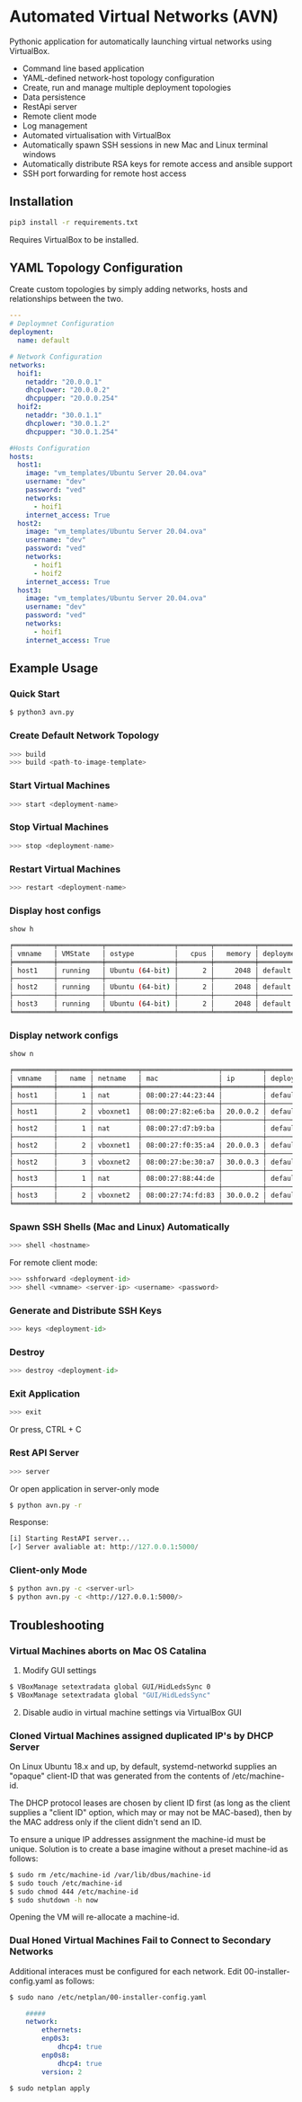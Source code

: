 # Automated Virtual Networks (AVN)

Pythonic application for automatically launching virtual networks using VirtualBox. 

* Command line based application 
* YAML-defined network-host topology configuration
* Create, run and manage multiple deployment topologies
* Data persistence 
* RestApi server
* Remote client mode
* Log management 
* Automated virtualisation with VirtualBox 
* Automatically spawn SSH sessions in new Mac and Linux terminal windows
* Automatically distribute RSA keys for remote access and ansible support 
* SSH port forwarding for remote host access 


## Installation 

```bash
pip3 install -r requirements.txt
```

Requires VirtualBox to be installed. 

## YAML Topology Configuration 

Create custom topologies by simply adding networks, hosts and relationships between the two. 

```yaml
---
# Deploymnet Configuration
deployment: 
  name: default

# Network Configuration
networks:
  hoif1:
    netaddr: "20.0.0.1"
    dhcplower: "20.0.0.2"
    dhcpupper: "20.0.0.254"
  hoif2:
    netaddr: "30.0.1.1"
    dhcplower: "30.0.1.2"
    dhcpupper: "30.0.1.254"

#Hosts Configuration
hosts:
  host1:
    image: "vm_templates/Ubuntu Server 20.04.ova"
    username: "dev"
    password: "ved"
    networks:
      - hoif1
    internet_access: True
  host2:
    image: "vm_templates/Ubuntu Server 20.04.ova"
    username: "dev"
    password: "ved"
    networks:
      - hoif1
      - hoif2    
    internet_access: True
  host3:
    image: "vm_templates/Ubuntu Server 20.04.ova"
    username: "dev"
    password: "ved"
    networks:
      - hoif1
    internet_access: True
```

## Example Usage 

### Quick Start
```bash 
$ python3 avn.py
```

### Create Default Network Topology
```python
>>> build
>>> build <path-to-image-template>
```

### Start Virtual Machines 
```python
>>> start <deployment-name>
```

### Stop Virtual Machines 
```python
>>> stop <deployment-name>
```

### Restart Virtual Machines 
```python
>>> restart <deployment-name>
```

### Display host configs 
```python 
show h
```

```bash
╒══════════╤═══════════╤═════════════════╤════════╤══════════╤══════════════╕
│ vmname   │ VMState   │ ostype          │   cpus │   memory │ deployment   │
╞══════════╪═══════════╪═════════════════╪════════╪══════════╪══════════════╡
│ host1    │ running   │ Ubuntu (64-bit) │      2 │     2048 │ default      │
├──────────┼───────────┼─────────────────┼────────┼──────────┼──────────────┤
│ host2    │ running   │ Ubuntu (64-bit) │      2 │     2048 │ default      │
├──────────┼───────────┼─────────────────┼────────┼──────────┼──────────────┤
│ host3    │ running   │ Ubuntu (64-bit) │      2 │     2048 │ default      │
╘══════════╧═══════════╧═════════════════╧════════╧══════════╧══════════════╛
```

### Display network configs 
```python 
show n
```

```bash
╒══════════╤════════╤═══════════╤═══════════════════╤══════════╤══════════════╕
│ vmname   │   name │ netname   │ mac               │ ip       │ deployment   │
╞══════════╪════════╪═══════════╪═══════════════════╪══════════╪══════════════╡
│ host1    │      1 │ nat       │ 08:00:27:44:23:44 │          │ default      │
├──────────┼────────┼───────────┼───────────────────┼──────────┼──────────────┤
│ host1    │      2 │ vboxnet1  │ 08:00:27:82:e6:ba │ 20.0.0.2 │ default      │
├──────────┼────────┼───────────┼───────────────────┼──────────┼──────────────┤
│ host2    │      1 │ nat       │ 08:00:27:d7:b9:ba │          │ default      │
├──────────┼────────┼───────────┼───────────────────┼──────────┼──────────────┤
│ host2    │      2 │ vboxnet1  │ 08:00:27:f0:35:a4 │ 20.0.0.3 │ default      │
├──────────┼────────┼───────────┼───────────────────┼──────────┼──────────────┤
│ host2    │      3 │ vboxnet2  │ 08:00:27:be:30:a7 │ 30.0.0.3 │ default      │
├──────────┼────────┼───────────┼───────────────────┼──────────┼──────────────┤
│ host3    │      1 │ nat       │ 08:00:27:88:44:de │          │ default      │
├──────────┼────────┼───────────┼───────────────────┼──────────┼──────────────┤
│ host3    │      2 │ vboxnet2  │ 08:00:27:74:fd:83 │ 30.0.0.2 │ default      │
╘══════════╧════════╧═══════════╧═══════════════════╧══════════╧══════════════╛
``` 

### Spawn SSH Shells (Mac and Linux) Automatically 
```python
>>> shell <hostname>
```
For remote client mode: 
```python
>>> sshforward <deployment-id>
>>> shell <vmname> <server-ip> <username> <password>
```

### Generate and Distribute SSH Keys 
```python
>>> keys <deployment-id>
```

### Destroy
```python
>>> destroy <deployment-id>
```

### Exit Application 
```python
>>> exit 
```
Or press, CTRL + C 

### Rest API Server
```python
>>> server
```
Or open application in server-only mode 
```bash
$ python avn.py -r 
```

Response:
```python
[i] Starting RestAPI server...
[✓] Server avaliable at: http://127.0.0.1:5000/
```

### Client-only Mode
```bash
$ python avn.py -c <server-url>
$ python avn.py -c <http://127.0.0.1:5000/>
```


## Troubleshooting 

### Virtual Machines aborts on Mac OS Catalina 

1. Modify GUI settings
```bash 
$ VBoxManage setextradata global GUI/HidLedsSync 0
$ VBoxManage setextradata global "GUI/HidLedsSync"
```
2. Disable audio in virtual machine settings via VirtualBox GUI

### Cloned Virtual Machines assigned duplicated IP's by DHCP Server 
On Linux Ubuntu 18.x and up, by default, systemd-networkd supplies an "opaque" client-ID that was generated from the contents of /etc/machine-id.

The DHCP protocol leases are chosen by client ID first (as long as the client supplies a "client ID" option, which may or may not be MAC-based), then by the MAC address only if the client didn't send an ID.

To ensure a unique IP addresses assignment the machine-id must be unique. Solution is to create a base imagine without a preset machine-id as follows: 

```bash
$ sudo rm /etc/machine-id /var/lib/dbus/machine-id
$ sudo touch /etc/machine-id
$ sudo chmod 444 /etc/machine-id
$ sudo shutdown -h now
``` 
Opening the VM will re-allocate a machine-id. 

### Dual Honed Virtual Machines Fail to Connect to Secondary Networks
Additional interaces must be configured for each network. Edit 00-installer-config.yaml as follows:

```bash
$ sudo nano /etc/netplan/00-installer-config.yaml
```
```yaml
    #####
    network:
        ethernets:
        enp0s3:
            dhcp4: true
        enp0s8:
            dhcp4: true
        version: 2
```
```bash
$ sudo netplan apply
```
